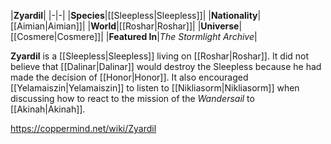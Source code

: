 |**Zyardil**|
|-|-|
|**Species**|[[Sleepless\|Sleepless]]|
|**Nationality**|[[Aimian\|Aimian]]|
|**World**|[[Roshar\|Roshar]]|
|**Universe**|[[Cosmere\|Cosmere]]|
|**Featured In**|*The Stormlight Archive*|

**Zyardil** is a [[Sleepless\|Sleepless]] living on [[Roshar\|Roshar]]. It did not believe that [[Dalinar\|Dalinar]] would destroy the Sleepless because he had made the decision of [[Honor\|Honor]]. It also encouraged [[Yelamaiszin\|Yelamaiszin]] to listen to [[Nikliasorm\|Nikliasorm]] when discussing how to react to the mission of the *Wandersail* to [[Akinah\|Akinah]].



https://coppermind.net/wiki/Zyardil